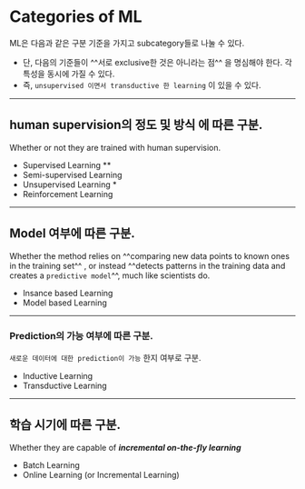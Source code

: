 # Categories of ML

ML은 다음과 같은 구분 기준을 가지고 subcategory들로 나눌 수 있다. 

* 단, 다음의 기준들이 ^^서로 exclusive한 것은 아니라는 점^^ 을 명심해야 한다. 각 특성을 동시에 가질 수 있다.
* 즉, `unsupervised 이면서 transductive 한 learning` 이 있을 수 있다. 

---

## human supervision의 정도 및 방식 에 따른 구분.

Whether or not they are trained with human supervision.

* Supervised Learning **
* Semi-supervised Learning
* Unsupervised Learning *
* Reinforcement Learning

---

## Model 여부에 따른 구분.

Whether the method relies on ^^comparing new data points to known ones in the training set^^ , or instead ^^detects patterns in the training data and creates a `predictive model`^^, much like scientists do.

* Insance based Learning
* Model based Learning

---

### Prediction의 가능 여부에 따른 구분.

`새로운 데이터에 대한 prediction이 가능` 한지 여부로 구분.

* Inductive Learning
* Transductive Learning

---

## 학습 시기에 따른 구분.

Whether they are capable of ***incremental on-the-fly learning***

* Batch Learning
* Online Learning (or Incremental Learning)

